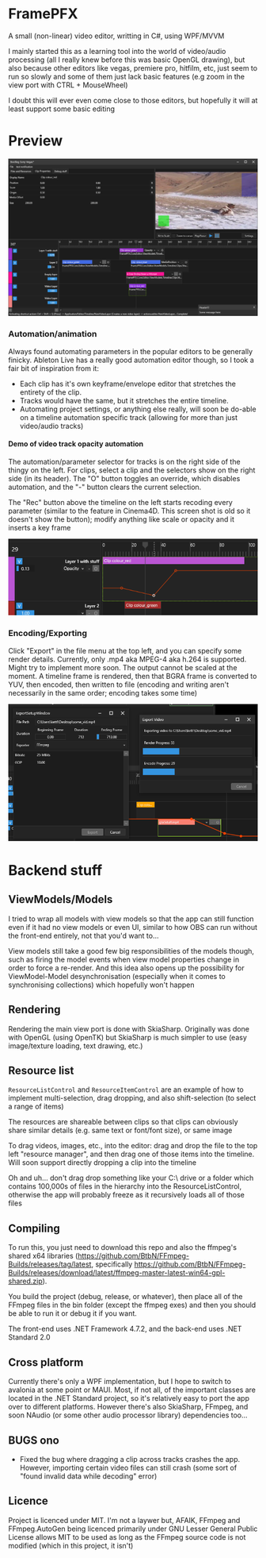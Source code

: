 # FramePFX
A small (non-linear) video editor, writting in C#, using WPF/MVVM

I mainly started this as a learning tool into the world of video/audio processing (all I really knew before this was basic OpenGL drawing), but also because other editors like vegas, premiere pro, hitfilm, etc, just seem to run so slowly and some of them just lack basic features (e.g zoom in the view port with CTRL + MouseWheel)

I doubt this will ever even come close to those editors, but hopefully it will at least support some basic editing

# Preview

![](FramePFX_2023-06-19_20.06.57.png)

### Automation/animation
Always found automating parameters in the popular editors to be generally finicky. Ableton Live has a really good automation editor though, so I took a fair bit of inspiration from it:
- Each clip has it's own keyframe/envelope editor that stretches the entirety of the clip. 
- Tracks would have the same, but it stretches the entire timeline. 
- Automating project settings, or anything else really, will soon be do-able on a timeline automation specific track (allowing for more than just video/audio tracks)

#### Demo of video track opacity automation
The automation/parameter selector for tracks is on the right side of the thingy on the left. For clips, select a clip and the selectors show on the right side (in its header). The "O" button toggles an override, which disables automation, and the "-" button clears the current selection. 

The "Rec" button above the timeline on the left starts recoding every parameter (similar to the feature in Cinema4D. This screen shot is old so it doesn't show the button); modify anything like scale or opacity and it inserts a key frame

![](FramePFX_2023-06-21_03.33.35.png)

### Encoding/Exporting
Click "Export" in the file menu at the top left, and you can specify some render details. Currently, only .mp4 aka MPEG-4 aka h.264 is supported. Might try to implement more soon. The output cannot be scaled at the moment. A timeline frame is rendered, then that BGRA frame is converted to YUV, then encoded, then written to file (encoding and writing aren't necessarily in the same order; encoding takes some time)

![](FramePFX_2023-06-23_03.20.48.png)

# Backend stuff

## ViewModels/Models 
I tried to wrap all models with view models so that the app can still function even if it had no view models or even UI, similar to how OBS can run without the front-end entirely, not that you'd want to... 

View models still take a good few big responsibilities of the models though, such as firing the model events when view model properties change in order to force a re-render. And this idea also opens up the possibility for ViewModel-Model desynchronisation (especially when it comes to synchronising collections) which hopefully won't happen

## Rendering
Rendering the main view port is done with SkiaSharp. Originally was done with OpenGL (using OpenTK) but SkiaSharp is much simpler to use (easy image/texture loading, text drawing, etc.)

## Resource list
`ResourceListControl` and `ResourceItemControl` are an example of how to implement multi-selection, drag dropping, and also shift-selection (to select a range of items)

The resources are shareable between clips so that clips can obviously share similar details (e.g. same text or font/font size), or same image

To drag videos, images, etc., into the editor: drag and drop the file to the top left "resource manager", and then drag one of those items into the timeline. Will soon support directly dropping a clip into the timeline

Oh and uh... don't drag drop something like your C:\ drive or a folder which contains 100,000s of files in the hierarchy into the ResourceListControl, otherwise the app will probably freeze as it recursively loads all of those files

## Compiling
To run this, you just need to download this repo and also the ffmpeg's shared x64 libraries (https://github.com/BtbN/FFmpeg-Builds/releases/tag/latest, specifically https://github.com/BtbN/FFmpeg-Builds/releases/download/latest/ffmpeg-master-latest-win64-gpl-shared.zip). 

You build the project (debug, release, or whatever), then place all of the FFmpeg files in the bin folder (except the ffmpeg exes) and then you should be able to run it or debug it if you want. 

The front-end uses .NET Framework 4.7.2, and the back-end uses .NET Standard 2.0

## Cross platform
Currently there's only a WPF implementation, but I hope to switch to avalonia at some point or MAUI. Most, if not all, of the important classes are located in the .NET Standard project, so it's relatively easy to port the app over to different platforms. However there's also SkiaSharp, FFmpeg, and soon NAudio (or some other audio processor library) dependencies too...

## BUGS ono
- Fixed the bug where dragging a clip across tracks crashes the app. However, importing certain video files can still crash (some sort of "found invalid data while decoding" error)

## Licence
Project is licenced under MIT. I'm not a laywer but, AFAIK, FFmpeg and FFmpeg.AutoGen being licenced primarily under GNU Lesser General Public License allows MIT to be used as long as the FFmpeg source code is not modified (which in this project, it isn't)
